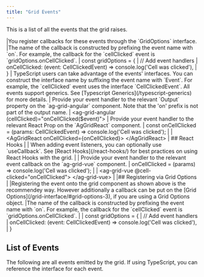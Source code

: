 ```yaml
---
title: "Grid Events"
---
```


This is a list of all the events that the grid raises.

<framework-specific-section frameworks="javascript">
|You register callbacks for these events through the `GridOptions` interface.
|The name of the callback is constructed by prefixing the event name with `on`. For example, the callback for the `cellClicked` event is `gridOptions.onCellClicked`.
</framework-specific-section>

<framework-specific-section frameworks="javascript">
<snippet transform={false}>
| const gridOptions = {
|     // Add event handlers
|     onCellClicked: (event: CellClickedEvent) => console.log('Cell was clicked'),
| }
</snippet>
</framework-specific-section>

<framework-specific-section frameworks="javascript">
<note>
| TypeScript users can take advantage of the events' interfaces. You can construct the interface name by suffixing the event name with `Event`. For example, the `cellClicked` event uses the interface `CellClickedEvent`. All events support generics. See [Typescript Generics](/typescript-generics) for more details.
</note>
</framework-specific-section>


<framework-specific-section frameworks="angular">
| Provide your event handler to the relevant `Output` property on the `ag-grid-angular` component. Note that the 'on' prefix is not part of the output name.
</framework-specific-section>

<framework-specific-section frameworks="angular">
<snippet transform={false} language="html">
| &lt;ag-grid-angular (cellClicked)="onCellClicked($event)">
</snippet>
</framework-specific-section>

<framework-specific-section frameworks="react">
| Provide your event handler to the relevant React Prop on the `AgGridReact` component.
</framework-specific-section>

<framework-specific-section frameworks="react">
<snippet transform="{false}" language="ts">
| const onCellClicked = (params: CellClickedEvent) => console.log('Cell was clicked');
|
| &lt;AgGridReact onCellClicked={onCellClicked}> &lt;/AgGridReact>
</snippet>
</framework-specific-section>

<framework-specific-section frameworks="react">
| ## React Hooks
|
| When adding event listeners, you can optionally use `useCallback`. See [React Hooks](/react-hooks/) for best practices on using React Hooks with the grid.
|
</framework-specific-section>

<framework-specific-section frameworks="vue">
| Provide your event handler to the relevant event callback on the `ag-grid-vue` component.
</framework-specific-section>

<framework-specific-section frameworks="vue">
<snippet transform={false} language="jsx">
| onCellClicked = (params) => console.log('Cell was clicked');
|
| &lt;ag-grid-vue @cell-clicked="onCellClicked"> &lt;/ag-grid-vue> 
</snippet>
</framework-specific-section>

<framework-specific-section frameworks="javascript">
|
|## Registering via Grid Options
|
|Registering the event onto the grid component as shown above is the recommendey way. However additionally a callback can be put on the [Grid Options](/grid-interface/#grid-options-3), if you are using a Grid Options object.
|The name of the callback is constructed by prefixing the event name with `on`. For example, the callback for the `cellClicked` event is `gridOptions.onCellClicked`.
|
</framework-specific-section>

<framework-specific-section frameworks="javascript">
<snippet transform={false}>
| const gridOptions = {
|     // Add event handlers
|     onCellClicked: (event: CellClickedEvent) => console.log('Cell was clicked'),
| }
</snippet>
</framework-specific-section>

## List of Events

The following are all events emitted by the grid. If using TypeScript, you can reference the interface for each event.

<api-documentation source='events.json' ></api-documentation>
